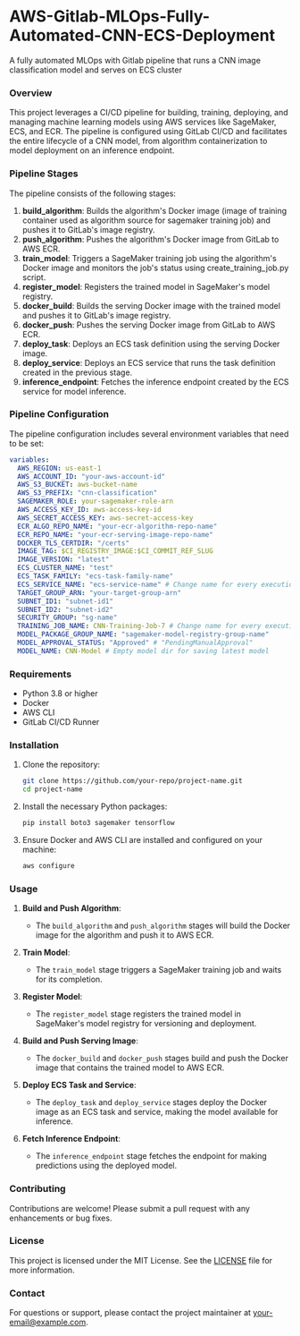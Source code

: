 # AWS-Gitlab-MLOps-Fully-Automated-CNN-ECS-Deployment
A fully automated MLOps with Gitlab pipeline that runs a CNN image classification model and serves on ECS cluster
### Overview

This project leverages a CI/CD pipeline for building, training, deploying, and managing machine learning models using AWS services like SageMaker, ECS, and ECR. The pipeline is configured using GitLab CI/CD and facilitates the entire lifecycle of a CNN model, from algorithm containerization to model deployment on an inference endpoint.

### Pipeline Stages

The pipeline consists of the following stages:

1. **build_algorithm**: Builds the algorithm's Docker image (image of training container used as algorithm source for sagemaker training job) and pushes it to GitLab's image registry.
2. **push_algorithm**: Pushes the algorithm's Docker image from GitLab to AWS ECR.
3. **train_model**: Triggers a SageMaker training job using the algorithm's Docker image and monitors the job's status using create_training_job.py script.
4. **register_model**: Registers the trained model in SageMaker's model registry.
5. **docker_build**: Builds the serving Docker image with the trained model and pushes it to GitLab's image registry.
6. **docker_push**: Pushes the serving Docker image from GitLab to AWS ECR.
7. **deploy_task**: Deploys an ECS task definition using the serving Docker image.
8. **deploy_service**: Deploys an ECS service that runs the task definition created in the previous stage.
9. **inference_endpoint**: Fetches the inference endpoint created by the ECS service for model inference.

### Pipeline Configuration

The pipeline configuration includes several environment variables that need to be set:

```yaml
variables:
  AWS_REGION: us-east-1
  AWS_ACCOUNT_ID: "your-aws-account-id"
  AWS_S3_BUCKET: aws-bucket-name
  AWS_S3_PREFIX: "cnn-classification"
  SAGEMAKER_ROLE: your-sagemaker-role-arn
  AWS_ACCESS_KEY_ID: aws-access-key-id
  AWS_SECRET_ACCESS_KEY: aws-secret-access-key
  ECR_ALGO_REPO_NAME: "your-ecr-algorithm-repo-name"
  ECR_REPO_NAME: "your-ecr-serving-image-repo-name"
  DOCKER_TLS_CERTDIR: "/certs"
  IMAGE_TAG: $CI_REGISTRY_IMAGE:$CI_COMMIT_REF_SLUG
  IMAGE_VERSION: "latest"
  ECS_CLUSTER_NAME: "test"
  ECS_TASK_FAMILY: "ecs-task-family-name"
  ECS_SERVICE_NAME: "ecs-service-name" # Change name for every execution
  TARGET_GROUP_ARN: "your-target-group-arn"
  SUBNET_ID1: "subnet-id1"
  SUBNET_ID2: "subnet-id2"
  SECURITY_GROUP: "sg-name"
  TRAINING_JOB_NAME: CNN-Training-Job-7 # Change name for every execution
  MODEL_PACKAGE_GROUP_NAME: "sagemaker-model-registry-group-name"
  MODEL_APPROVAL_STATUS: "Approved" # "PendingManualApproval"
  MODEL_NAME: CNN-Model # Empty model dir for saving latest model
```

### Requirements

- Python 3.8 or higher
- Docker
- AWS CLI
- GitLab CI/CD Runner

### Installation

1. Clone the repository:
   ```bash
   git clone https://github.com/your-repo/project-name.git
   cd project-name
   ```

2. Install the necessary Python packages:
   ```bash
   pip install boto3 sagemaker tensorflow
   ```

3. Ensure Docker and AWS CLI are installed and configured on your machine:
   ```bash
   aws configure
   ```

### Usage

1. **Build and Push Algorithm**:
   - The `build_algorithm` and `push_algorithm` stages will build the Docker image for the algorithm and push it to AWS ECR.

2. **Train Model**:
   - The `train_model` stage triggers a SageMaker training job and waits for its completion.

3. **Register Model**:
   - The `register_model` stage registers the trained model in SageMaker's model registry for versioning and deployment.

4. **Build and Push Serving Image**:
   - The `docker_build` and `docker_push` stages build and push the Docker image that contains the trained model to AWS ECR.

5. **Deploy ECS Task and Service**:
   - The `deploy_task` and `deploy_service` stages deploy the Docker image as an ECS task and service, making the model available for inference.

6. **Fetch Inference Endpoint**:
   - The `inference_endpoint` stage fetches the endpoint for making predictions using the deployed model.

### Contributing

Contributions are welcome! Please submit a pull request with any enhancements or bug fixes.

### License

This project is licensed under the MIT License. See the [LICENSE](LICENSE) file for more information.

### Contact

For questions or support, please contact the project maintainer at [your-email@example.com](mailto:your-email@example.com).
